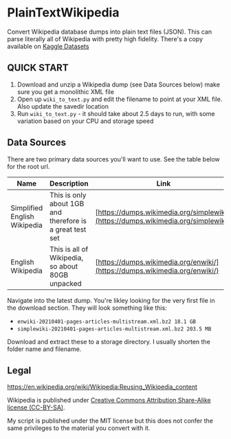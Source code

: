 # PlainTextWikipedia

Convert Wikipedia database dumps into plain text files (JSON). This can parse literally all of Wikipedia with pretty high fidelity. There's a copy available on [Kaggle Datasets](https://www.kaggle.com/ltcmdrdata/plain-text-wikipedia-202011)

## QUICK START

1. Download and unzip a Wikipedia dump (see Data Sources below) make sure you get a monolithic XML file
2. Open up `wiki_to_text.py` and edit the filename to point at your XML file. Also update the savedir location
3. Run `wiki_to_text.py` - it should take about 2.5 days to run, with some variation based on your CPU and storage speed


## Data Sources

There are two primary data sources you'll want to use. See the table below for the root url. 

| Name | Description | Link |
|---|---|---|
| Simplified English Wikipedia | This is only about 1GB and therefore is a great test set | [https://dumps.wikimedia.org/simplewiki/](https://dumps.wikimedia.org/simplewiki/) |
| English Wikipedia | This is all of Wikipedia, so about 80GB unpacked | [https://dumps.wikimedia.org/enwiki/](https://dumps.wikimedia.org/enwiki/)

Navigate into the latest dump. You're likley looking for the very first file in the download section. They will look something like this:

- `enwiki-20210401-pages-articles-multistream.xml.bz2 18.1 GB`
- `simplewiki-20210401-pages-articles-multistream.xml.bz2 203.5 MB`

Download and extract these to a storage directory. I usually shorten the folder name and filename. 

## Legal

https://en.wikipedia.org/wiki/Wikipedia:Reusing_Wikipedia_content

Wikipedia is published under [Creative Commons Attribution Share-Alike license (CC-BY-SA)](https://en.wikipedia.org/wiki/Wikipedia:Text_of_Creative_Commons_Attribution-ShareAlike_3.0_Unported_License). 

My script is published under the MIT license but this does not confer the same privileges to the material you convert with it. 

